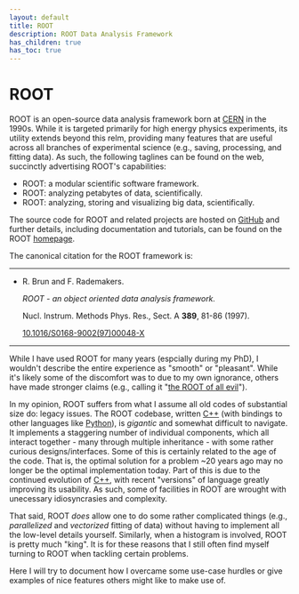 ```yaml
---
layout: default
title: ROOT
description: ROOT Data Analysis Framework
has_children: true
has_toc: true
---
```


# ROOT

ROOT is an open-source data analysis framework born at [CERN] in the 1990s.
While it is targeted primarily for high energy physics experiments,
its utility extends beyond this relm, providing many features that are useful
across all branches of experimental science
(e.g., saving, processing, and fitting data).
As such, the following taglines can be found on the web,
succinctly advertising ROOT's capabilities:

- ROOT: a modular scientific software framework.
- ROOT: analyzing petabytes of data, scientifically.
- ROOT: analyzing, storing and visualizing big data, scientifically.

The source code for ROOT and related projects are hosted on [GitHub] and further
details, including documentation and tutorials, can be found on the ROOT
[homepage].

The canonical citation for the ROOT framework is:

---

<ul>
  <li>
    <p>R. Brun and F. Rademakers.</p>
    <p><i>ROOT - an object oriented data analysis framework.</i></p>
    <p>Nucl. Instrum. Methods Phys. Res., Sect. A <b>389</b>, 81-86 (1997).</p>
    <p>
      <i class="ai ai-doi"></i>
      <a href="https://doi.org/10.1016/S0168-9002(97)00048-X">10.1016/S0168-9002(97)00048-X</a>
    </p>
  </li>
</ul>

---

While I have used ROOT for many years (espcially during my PhD),
I wouldn't describe the entire experience as "smooth" or "pleasant".
While it's likely some of the discomfort was to due to my own ignorance,
others have made stronger claims (e.g., calling it "[the ROOT of all evil]").

In my opinion,
ROOT suffers from what I assume all old codes of substantial size do:
legacy issues.
The ROOT codebase, written [C++]
(with bindings to other languages like [Python]),
is <i>gigantic</i> and somewhat difficult to navigate.
It implements a staggering number of individual components,
which all interact together - many through multiple inheritance -
with some rather curious designs/interfaces.
Some of this is certainly related to the age of the code.
That is, the optimal solution for a problem ~20 years ago may no longer be the
optimal implementation today.
Part of this is due to the continued evolution of [C++],
with recent "versions" of language greatly improving its usability.
As such, some of facilities in ROOT are wrought with unecessary idiosyncrasies
and complexity.

That said, ROOT <i>does</i> allow one to do some rather complicated things
(e.g., <i>parallelized</i> and <i>vectorized</i> fitting of data)
without having to implement all the low-level details yourself.
Similarly, when a histogram is involved, ROOT is pretty much "king".
It is for these reasons that I still often find myself turning to ROOT when
tackling certain problems.

Here I will try to document how I overcame some use-case hurdles or give
examples of nice features others might like to make use of.

[C++]: https://isocpp.org/
[CERN]: https://home.cern/
[homepage]: https://root.cern/
[GitHub]: https://github.com/root-project
[Python]: https://www.python.org/
[the ROOT of all evil]: http://insectnation.org/articles/problems-with-root.html

